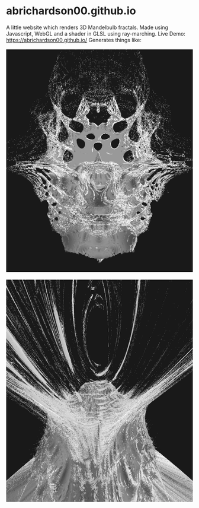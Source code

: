 # abrichardson00.github.io
A little website which renders 3D Mandelbulb fractals. Made using Javascript, WebGL and a shader in GLSL using ray-marching.
Live Demo: https://abrichardson00.github.io/
Generates things like:
<br><br>
<img src="fractal3.png" width="600" height="600">
<br><br>
<img src="fractal2.png" width="600" height="600">
